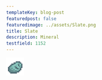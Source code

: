 ```yaml
---
templateKey: blog-post
featuredpost: false
featuredimage: ../assets/Slate.png
title: Slate
description: Mineral
testfield: 1152
---
```

![Slate](../assets/Slate.png)